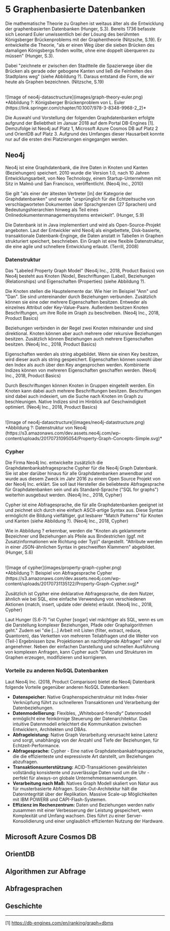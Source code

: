 # 5 Graphenbasierte Datenbanken

Die mathematische Theorie zu Graphen ist weitaus älter als die Entwicklung der graphenbasierten Datenbanken (Hunger, S.3). Bereits 1736 befasste sich Leonard Euler unwissentlich bei der Lösung des berühmten Königsberger Brückenproblems mit der Graphentheorie (Nitzsche, S.19). Er entwickelte die Theorie, "als er einen Weg über die sieben Brücken des damaligen Königsbergs finden wollte, ohne eine doppelt überqueren zu müssen" (Hunger, S.3).

Dabei "zeichnete er zwischen den Stadtteile die Spazierwege über die Brücken als gerade oder gebogene Kanten und ließ die Feinheiten des Stadtplans weg" (siehe Abbildung ?). Daraus entstand die Form, die wir heute als Graphen bezeichnen. (Nitzsche, S.19)

<br/>
![Image of neo4j-datasctructure](images/graph-theory-euler.png)
<br/>
*Abbildung ?: Königsberger Brückenproblem von L. Euler<br/>
(https://link.springer.com/chapter/10.1007/978-3-8348-9968-2_2)*

Die Auswahl und Vorstellung der folgenden Graphdatenbanken erfolgte aufgrund der Beliebtheit im Januar 2018 auf dem Portal DB-Engines [1]. Demzufolge ist Neo4j auf Platz 1, Microsoft Azure Cosmos DB auf Platz 2 und OrientDB auf Platz 3. Aufgrund des Umfanges dieser Hausarbeit konnte nur auf die ersten drei Platzierungen  eingegangen werden.

## Neo4j

Neo4j ist eine Graphdatenbank, die ihre Daten in Knoten und Kanten (Beziehungen) speichert. 2010 wurde die Version 1.0, nach 10 Jahren Entwicklungsarbeit, von Neo Technology, einem Startup-Unternehmen mit Sitz in Malmö und San Francisco, veröffentlicht. (Neo4j Inc., 2010)

Sie gilt "als einer der ältesten Vertreter [in] der Kategorie der Graphdatenbanken" und wurde "ursprünglich für die Echtzeitsuche von verschlagworteten Dokumenten über Sprachgrenzen (27 Sprachen) und Bedeutungshierarchien hinweg als Teil eines Onlinedokumentenmanagementsystems entwickelt". (Hunger, S.9) 

Die Datenbank ist in Java implementiert und wird als Open-Source-Projekt angeboten. Laut der Entwickler wird Neo4j als eingebettete, Disk-basierte, transaktionale Datenbank-Enginge, die Daten anstatt in Tabellen in Graphen strukturiert speichert, beschrieben. Ein Graph ist eine flexible Datenstruktur, die eine agile und schnellere Entwicklung erlaubt. (Terrill, 2008)

### Datenstruktur

Das "Labeled Property Graph Model" (Neo4j Inc., 2018, Product Basics) von Neo4j besteht aus Knoten (Node), Beschriftungen (Label), Beziehungen (Relationships) und Eigenschaften (Properties) (siehe Abbildung ?).

Die Knoten stellen die Hauptelemente dar. Wie hier im Beispiel "Ann" und "Dan". Sie sind untereinander durch Beziehungen verbunden. Zusätzlich können sie eine oder mehrere Eigenschaften besitzen. Entweder als einzelnes Attribut oder Key-Value-Paare. Außerdem besitzen Knoten Beschriftungen, um ihre Rolle im Graph zu beschreiben. (Neo4j Inc., 2018, Product Basics)

Beziehungen verbinden in der Regel zwei Knoten miteinander und sind direktional. Knoten können aber auch mehrere oder rekursive Beziehungen besitzen. Zusätzlich können Beziehungen auch mehrere Eigenschaften besitzen. (Neo4j Inc., 2018, Product Basics)

Eigenschaften werden als string abgebildet. Wenn sie einen Key besitzen, wird dieser auch als string gespeichert. Eigenschaften können sowohl über den Index als auch über den Key angesprochen werden. Kombinierte Indizes können von mehreren Eigenschaften geschaffen werden. (Neo4j Inc., 2018, Product Basics)

Durch Beschriftungen können Knoten in Gruppen eingeteilt werden. Ein Knoten kann dabei auch mehrere Beschriftungen besitzen. Beschriftungen sind dabei auch indexiert, um die Suche nach Knoten im Graph zu beschleunigen. Native Indizes sind im Hinblick auf Geschwindigkeit optimiert. (Neo4j Inc., 2018, Product Basics)

<br/>
![Image of neo4j-datasctructure](images/neo4j-datastructure.png)
<br/>
*Abbildung ?: Datenstruktur von Neo4j<br/>
(https://s3.amazonaws.com/dev.assets.neo4j.com/wp-content/uploads/20170731095054/Property-Graph-Concepts-Simple.svg)*

### Cypher

Die Firma Neo4j Inc. entwickelte zusätzlich die Graphdatenbankabfragesprache Cypher für die Neo4j Graph Datenbank. Sie ist aber darüber hinaus für alle Graphdatenbanken anwendbar und wurde aus diesem Zweck im Jahr 2016 zu einem Open Source Projekt von der Neo4j Inc. erklärt. Sie soll laut Hersteller die beliebteste Abfragesprache für Graphdatenbanken sein und als Standard-Sprache ("SQL for graphs") weiterhin ausgebaut werden. (Neo4j Inc., 2018, Cypher)

Cypher ist eine Abfragesprache, die für alle Graphdatenbanken geeignet ist und zeichnet sich durch eine einfach ASCII-artige Syntax aus. Diese Syntax ermöglicht die Bildung vielfältiger, gut lesbarer "Match Patterns" für Knoten und Kanten (siehe Abbildung ?). (Neo4j Inc., 2018, Cypher)

Wie in Abbildung ? erkennbar, werden die "Knoten als geklammerte Bezeichner und Beziehungen als Pfeile aus Bindestrichen (ggf. mit Zusatzinformationen wie Richtung oder Typ)" dargestellt. "Attribute werden in einer JSON-ähnlichen Syntax in geschweiften Klammern" abgebildet. (Hunger, S.6)

<br/>
![Image of cypher](images/property-graph-cypher.png)
<br/>
*Abbildung ?: Beispiel von Abfragesprache Cypher<br/>
(https://s3.amazonaws.com/dev.assets.neo4j.com/wp-content/uploads/20170731135122/Property-Graph-Cypher.svg)*

Zusätzlich ist Cypher eine deklarative Abfragesprache, die dem Nutzer, ähnlich wie bei SQL, eine einfache Verwendung von verschiedenen Aktionen (match, insert, update oder delete) erlaubt. (Neo4j Inc., 2018, Cypher)

Laut Hunger (S.6-7) "ist Cypher [sogar] viel mächtiger als SQL, wenn es um die Darstellung komplexer Beziehungen, Pfade oder Graphalgorithmen geht." Zudem sei "die [...] Arbeit mit Listen (filter, extract, reduce, Quantoren), das Verketten von mehreren Teilabfragen und die Weiter von (Teil-) Ergebnissen bzw. Projektionen an nachfolgende Abfragen" sehr viel angenehmer. Neben der einfachen Darstellung und schnellen Ausführung von komplexen Anfragen, kann Cypher auch "Daten und Strukturen im Graphen erzeugen, modifizieren und korrigieren.


### Vorteile zu anderen NoSQL Datenbanken

Laut Neo4j Inc. (2018, Product Comparison) bietet die Neo4j Datenbank folgende Vorteile gegenüber anderen NoSQL Datenbanken:

* **Datenspeicher:** Native Graphenspeicherstruktur mit Index-freier Verknüpfung führt zu schnelleren Transaktionen und Verarbeitung der Datenbeziehungen.
* **Datenmodellierung:** Flexibles, „Whiteboard-friendly“ Datenmodell ermöglicht eine feinkörnige Steuerung der Datenarchitektur. Das intuitive Datenmodell erleichtert die Kommunikation zwischen Entwicklern, Architekten und DBAs.
* **Abfrageleistung:** Native Graph Verarbeitung verursacht keine Latenz und sorgt, unabhängig von der Anzahl und Tiefe der Beziehungen, für Echtzeit-Performance.
* **Abfragesprache:** Cypher - Eine native Graphdatenbankabfragesprache, die die effizienteste und expressivste Art darstellt, um Beziehungen abzufragen.
* **Transaktionsunterstützung:** ACID-Transaktionen gewährleisten vollständig konsistente und zuverlässige Daten rund um die Uhr - perfekt für always-on globale Unternehmensanwendungen.
* **Verarbeitung nach Maß:** Natives Graph Modell skaliert von Natur aus für musterbasierte Abfragen. Scale-Out-Architektur hält die Datenintegrität über der Replikation. Massive Scale-up Möglichkeiten mit IBM POWER8 und CAPI-Flash-Systemen.
* **Effizienz im Rechenzentrum:** Daten und Beziehungen werden nativ zusammen mit einer Verbesserung der Leistung gespeichert, wenn Komplexität und Umfang wachsen. Dies führt zu einer Server-Konsolidierung und einer unglaublich effizienten Nutzung der Hardware.

## Microsoft Azure Cosmos DB

## OrientDB

## Algorithmen zur Abfrage

## Abfragesprachen

## Geschichte

***
[1] https://db-engines.com/en/ranking/graph+dbms

